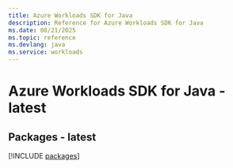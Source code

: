 ```yaml
---
title: Azure Workloads SDK for Java
description: Reference for Azure Workloads SDK for Java
ms.date: 08/21/2025
ms.topic: reference
ms.devlang: java
ms.service: workloads
---
```

# Azure Workloads SDK for Java - latest
## Packages - latest
[!INCLUDE [packages](workloads-index.md)]